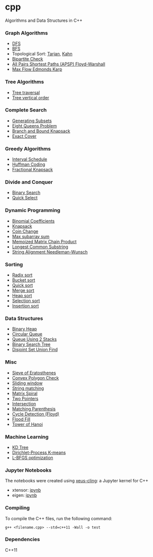 # cpp
Algorithms and Data Structures in C++

### Graph Algorithms

* [DFS](./graphs/DFS.cpp)
* [BFS](./graphs/BFS.cpp)
* Topological Sort: [Tarjan](./graphs/topological_sort_tarjan.cpp), [Kahn](./graphs/topological_sort/topological_sort_kahn.cpp)
* [Bipartite Check](./graphs/bipartite_check.cpp)
* [All Pairs Shortest Paths (APSP) Floyd-Warshall](./graphs/apsp_floyd_warshall.cpp)
* [Max Flow Edmonds Karp](./graphs/max_flow_edmonds_karp.cpp)

### Tree Algorithms

* [Tree traversal](./trees/tree_traversal.cpp)
* [Tree vertical order](./trees/tree_vertical_order.cpp)

### Complete Search

* [Generating Subsets](./complete_search/subset_gen.cpp)
* [Eight Queens Problem](./complete_search/eight_queens.cpp)
* [Branch and Bound Knapsack](./complete_search/knapsack_branch_and_bound.cpp)
* [Exact Cover](./complete_search/exact_cover.cpp)  

### Greedy Algorithms

* [Interval Schedule](./greedy/interval_schedule/interval_schedule.cpp)  
* [Huffman Coding](./greedy/huffman_coding.cpp)  
* [Fractional Knapsack](./greedy/knapsack_greedy.cpp)  

### Divide and Conquer

* [Binary Search](./divide_and_conquer/binary_search.cpp)  
* [Quick Select](./divide_and_conquer/quick_select.cpp)  

### Dynamic Programming

* [Binomial Coefficients](./dynamic_programming/binomial_coeffs.cpp)  
* [Knapsack](./dynamic_programming/knapsack_dp.cpp)  
* [Coin Change](./dynamic_programming/coin_change.cpp)
* [Max subarray sum](./dynamic_programming/max_subarray_sum.cpp)
* [Memoized Matrix Chain Product](./dynamic_programming/matrix_chain.cpp)
* [Longest Common Substring](./dynamic_programming/longest_common_substring/longest_common_substring.cpp)
* [String Alignment Needleman-Wunsch](./dynamic_programming/string_alignment.cpp)

### Sorting

* [Radix sort](./sorting/radix_sort.cpp)
* [Bucket sort](./sorting/bucket_sort.cpp)
* [Quick sort](./sorting/quick_sort.cpp)
* [Merge sort](./sorting/merge_sort.cpp)
* [Heap sort](./sorting/heap_sort.cpp)
* [Selection sort](./sorting/selection_sort.cpp)  
* [Insertion sort](./sorting/insertion_sort.cpp)  

### Data Structures

* [Binary Heap](./data_structures/binary_heap.cpp)  
* [Circular Queue](./data_structures/circular_queue.cpp)  
* [Queue Using 2 Stacks](./data_structures/queue_with_2stacks.cpp)  
* [Binary Search Tree](./data_structures/bst.cpp)  
* [Disjoint Set Union Find](./data_structures/union_find.cpp) 
 

### Misc

* [Sieve of Eratosthenes](./misc/sieve_of_eratosthenes.cpp)
* [Convex Polygon Check](./misc/is_convex.cpp)
* [Sliding window](./misc/sliding_window.cpp)
* [String matching](./misc/string_matching.cpp)
* [Matrix Spiral](./misc/matrix_spiral.cpp)
* [Two Pointers](./misc/two_pointers.cpp)
* [Intersection](./misc/intersection.cpp)
* [Matching Parenthesis](./misc/matching_parentheses.cpp)
* [Cycle Detection (Floyd)](./misc/cycle_detection_floyd.cpp)
* [Flood Fill](./misc/flood_fill.cpp)  
* [Tower of Hanoi](./misc/tower_of_hanoi.cpp)  


### Machine Learning

* [KD Tree](./machine_learning/kdtree.cpp)  
* [Dirichlet-Process K-means](./machine_learning/dpmeans/dpmeans.cpp)  
* [L-BFGS optimization](./machine_learning/lbfgs/lbfgs_simple.cpp)  

### Jupyter Notebooks

The notebooks were created using [xeus-cling](https://github.com/QuantStack/xeus-cling): a Jupyter kernel for C++

* xtensor: [ipynb](https://github.com/vsmolyakov/cpp/blob/master/notebooks/xtensor.ipynb)
* eigen: [ipynb](https://github.com/vsmolyakov/cpp/blob/master/notebooks/eigen.ipynb)


### Compiling

To compile the C++ files, run the following command:

```
g++ <filename.cpp> --std=c++11 -Wall -o test 
```

### Dependencies

C++11
